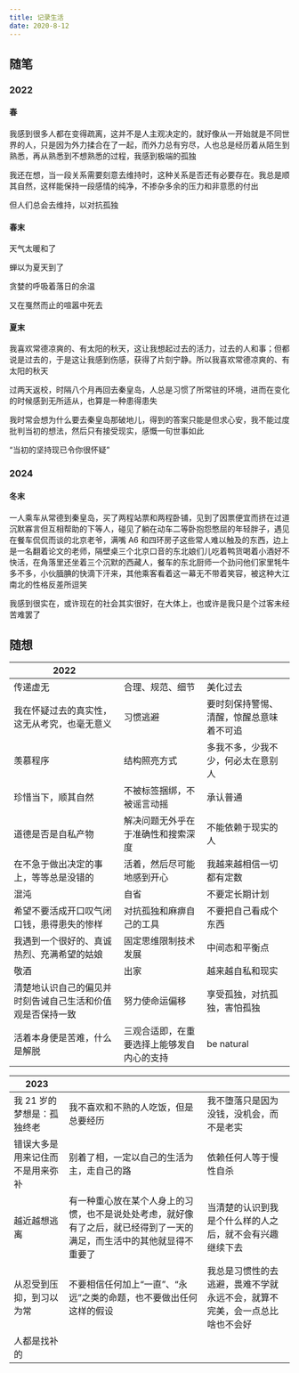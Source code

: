 ```yaml
---
title: 记录生活
date: 2020-8-12
---
```


## 随笔

### 2022

#### 春

我感到很多人都在变得疏离，这并不是人主观决定的，就好像从一开始就是不同世界的人，只是因为外力揉合在了一起，而外力总有穷尽，人也总是经历着从陌生到熟悉，再从熟悉到不想熟悉的过程，我感到极端的孤独

我还在想，当一段关系需要刻意去维持时，这种关系是否还有必要存在。我总是顺其自然，这样能保持一段感情的纯净，不掺杂多余的压力和非意愿的付出

但人们总会去维持，以对抗孤独

#### 春末

天气太暖和了

蝉以为夏天到了

贪婪的呼吸着落日的余温

又在戛然而止的喧嚣中死去

#### 夏末

我喜欢常德凉爽的、有太阳的秋天，这让我想起过去的活力，过去的人和事；但都说是过去的，于是这让我感到伤感，获得了片刻宁静。所以我喜欢常德凉爽的、有太阳的秋天

过两天返校，时隔八个月再回去秦皇岛，人总是习惯了所常驻的环境，进而在变化的时候感到无所适从，也算是一种患得患失

我时常会想为什么要去秦皇岛那破地儿，得到的答案只能是但求心安，我不能过度批判当初的想法，然后只有接受现实，感慨一句世事如此

“当初的坚持现已令你很怀疑”

### 2024

#### 冬末

一人乘车从常德到秦皇岛，买了两程站票和两程卧铺，见到了因票便宜而挤在过道沉默寡言但互相帮助的下等人，碰见了躺在动车二等卧抱怨憋屈的年轻胖子，遇见在餐车侃侃而谈的北京老爷，满嘴 A6 和四环房子这些常人难以触及的东西，边上是一名翻着论文的老师，隔壁桌三个北京口音的东北娘们儿吃着鸭货喝着小酒好不快活，在角落里还坐着三个沉默的西藏人，餐车的东北厨师一个劲问他们家里牦牛多不多，小伙腼腆的快滴下汗来，其他乘客看着这一幕无不带着笑容，被这种大江南北的性格反差所逗笑

我感到很实在，或许现在的社会其实很好，在大体上，也或许是我只是个过客未经苦难罢了

## 随想

| 2022                                                       |                                            |                                          |
| ---------------------------------------------------------- | ------------------------------------------ | ---------------------------------------- |
| 传递虚无                                                   | 合理、规范、细节                           | 美化过去                                 |
| 我在怀疑过去的真实性，这无从考究，也毫无意义               | 习惯逃避                                   | 要时刻保持警惕、清醒，惊醒总意味着不可追 |
| 羡慕程序                                                   | 结构照亮方式                               | 多我不多，少我不少，何必太在意别人       |
| 珍惜当下，顺其自然                                         | 不被标签捆绑，不被谣言动摇                 | 承认普通                                 |
| 道德是否是自私产物                                         | 解决问题无外乎在于准确性和搜索深度         | 不能依赖于现实的人                       |
| 在不急于做出决定的事上，等等总是没错的                     | 活着，然后尽可能地感到开心                 | 我越来越相信一切都有定数                 |
| 混沌                                                       | 自省                                       | 不要定长期计划                           |
| 希望不要活成开口叹气闭口钱，患得患失的惨样                 | 对抗孤独和麻痹自己的工具                   | 不要把自己看成个东西                     |
| 我遇到一个很好的、真诚热烈、充满希望的姑娘                 | 固定思维限制技术发展                       | 中间态和平衡点                           |
| 敬酒                                                       | 出家                                       | 越来越自私和现实                         |
| 清楚地认识自己的偏见并时刻告诫自己生活和价值观是否保持一致 | 努力使命运偏移                             | 享受孤独，对抗孤独，害怕孤独             |
| 活着本身便是苦难，什么是解脱                               | 三观合适即，在重要选择上能够发自内心的支持 | be natural                               |

| 2023                             |                                                              |                                                              |
| -------------------------------- | ------------------------------------------------------------ | ------------------------------------------------------------ |
| 我 21 岁的梦想是：孤独终老       | 我不喜欢和不熟的人吃饭，但是总要经历                         | 我不堕落只是因为没钱，没机会，而不是老实                     |
| 错误大多是用来记住而不是用来弥补 | 别着了相，一定以自己的生活为主，走自己的路                   | 依赖任何人等于慢性自杀                                       |
| 越近越想逃离                     | 有一种重心放在某个人身上的习惯，也不是说处处考虑，就好像有了之后，就已经得到了一天的满足，而生活中的其他就显得不重要了 | 当清楚的认识到我是个什么样的人之后，就不会有兴趣继续下去     |
| 从忍受到压抑，到习以为常         | 不要相信任何加上“一直”、“永远”之类的命题，也不要做出任何这样的假设 | 我总是习惯性的去逃避，畏难不学就永远不会，就算不完美，会一点总比啥也不会好 |
| 人都是找补的                     |                                                              |                                                              |

